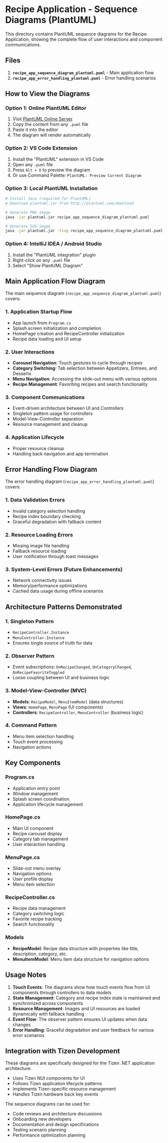 # Recipe Application - Sequence Diagrams (PlantUML)

This directory contains PlantUML sequence diagrams for the Recipe Application, showing the complete flow of user interactions and component communications.

## Files

1. **`recipe_app_sequence_diagram_plantuml.puml`** - Main application flow
2. **`recipe_app_error_handling_plantuml.puml`** - Error handling scenarios

## How to View the Diagrams

### Option 1: Online PlantUML Editor
1. Visit [PlantUML Online Server](http://www.plantuml.com/plantuml/uml/)
2. Copy the content from any `.puml` file
3. Paste it into the editor
4. The diagram will render automatically

### Option 2: VS Code Extension
1. Install the "PlantUML" extension in VS Code
2. Open any `.puml` file
3. Press `Alt + D` to preview the diagram
4. Or use Command Palette: `PlantUML: Preview Current Diagram`

### Option 3: Local PlantUML Installation
```bash
# Install Java (required for PlantUML)
# Download plantuml.jar from http://plantuml.com/download

# Generate PNG image
java -jar plantuml.jar recipe_app_sequence_diagram_plantuml.puml

# Generate SVG image
java -jar plantuml.jar -tsvg recipe_app_sequence_diagram_plantuml.puml
```

### Option 4: IntelliJ IDEA / Android Studio
1. Install the "PlantUML integration" plugin
2. Right-click on any `.puml` file
3. Select "Show PlantUML Diagram"

## Main Application Flow Diagram

The main sequence diagram (`recipe_app_sequence_diagram_plantuml.puml`) covers:

### 1. Application Startup Flow
- App launch from `Program.cs`
- Splash screen initialization and completion
- HomePage creation and RecipeController initialization
- Recipe data loading and UI setup

### 2. User Interactions
- **Carousel Navigation**: Touch gestures to cycle through recipes
- **Category Switching**: Tab selection between Appetizers, Entrees, and Desserts
- **Menu Navigation**: Accessing the slide-out menu with various options
- **Recipe Management**: Favoriting recipes and search functionality

### 3. Component Communications
- Event-driven architecture between UI and Controllers
- Singleton pattern usage for controllers
- Model-View-Controller separation
- Resource management and cleanup

### 4. Application Lifecycle
- Proper resource cleanup
- Handling back navigation and app termination

## Error Handling Flow Diagram

The error handling diagram (`recipe_app_error_handling_plantuml.puml`) covers:

### 1. Data Validation Errors
- Invalid category selection handling
- Recipe index boundary checking
- Graceful degradation with fallback content

### 2. Resource Loading Errors
- Missing image file handling
- Fallback resource loading
- User notification through toast messages

### 3. System-Level Errors (Future Enhancements)
- Network connectivity issues
- Memory/performance optimizations
- Cached data usage during offline scenarios

## Architecture Patterns Demonstrated

### 1. **Singleton Pattern**
- `RecipeController.Instance`
- `MenuController.Instance`
- Ensures single source of truth for data

### 2. **Observer Pattern**
- Event subscriptions: `OnRecipeChanged`, `OnCategoryChanged`, `OnRecipeFavoriteToggled`
- Loose coupling between UI and business logic

### 3. **Model-View-Controller (MVC)**
- **Models**: `RecipeModel`, `MenuItemModel` (data structures)
- **Views**: `HomePage`, `MenuPage` (UI components)
- **Controllers**: `RecipeController`, `MenuController` (business logic)

### 4. **Command Pattern**
- Menu item selection handling
- Touch event processing
- Navigation actions

## Key Components

### Program.cs
- Application entry point
- Window management
- Splash screen coordination
- Application lifecycle management

### HomePage.cs
- Main UI component
- Recipe carousel display
- Category tab management
- User interaction handling

### MenuPage.cs
- Slide-out menu overlay
- Navigation options
- User profile display
- Menu item selection

### RecipeController.cs
- Recipe data management
- Category switching logic
- Favorite recipe tracking
- Search functionality

### Models
- **RecipeModel**: Recipe data structure with properties like title, description, category, etc.
- **MenuItemModel**: Menu item data structure for navigation options

## Usage Notes

1. **Touch Events**: The diagrams show how touch events flow from UI components through controllers to data models
2. **State Management**: Category and recipe index state is maintained and synchronized across components
3. **Resource Management**: Images and UI resources are loaded dynamically with fallback handling
4. **Event Flow**: The observer pattern ensures UI updates when data changes
5. **Error Handling**: Graceful degradation and user feedback for various error scenarios

## Integration with Tizen Development

These diagrams are specifically designed for the Tizen .NET application architecture:
- Uses Tizen NUI components for UI
- Follows Tizen application lifecycle patterns
- Implements Tizen-specific resource management
- Handles Tizen hardware back key events

The sequence diagrams can be used for:
- Code reviews and architecture discussions
- Onboarding new developers
- Documentation and design specifications
- Testing scenario planning
- Performance optimization planning 
